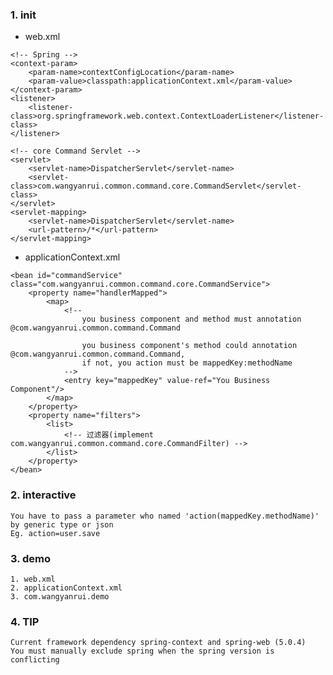 ### 1. init

* web.xml
```
<!-- Spring -->
<context-param>
    <param-name>contextConfigLocation</param-name>
    <param-value>classpath:applicationContext.xml</param-value>
</context-param>
<listener>
    <listener-class>org.springframework.web.context.ContextLoaderListener</listener-class>
</listener>

<!-- core Command Servlet -->
<servlet>
    <servlet-name>DispatcherServlet</servlet-name>
    <servlet-class>com.wangyanrui.common.command.core.CommandServlet</servlet-class>
</servlet>
<servlet-mapping>
    <servlet-name>DispatcherServlet</servlet-name>
    <url-pattern>/*</url-pattern>
</servlet-mapping>
```

* applicationContext.xml

```
<bean id="commandService" class="com.wangyanrui.common.command.core.CommandService">
    <property name="handlerMapped">
        <map>
            <!-- 
                you business component and method must annotation @com.wangyanrui.common.command.Command
                
                you business component's method could annotation @com.wangyanrui.common.command.Command,
                if not, you action must be mappedKey:methodName
            -->
            <entry key="mappedKey" value-ref="You Business Component"/>
        </map>
    </property>
    <property name="filters">
        <list>
            <!-- 过滤器(implement com.wangyanrui.common.command.core.CommandFilter) -->
        </list>
    </property>
</bean>
```


### 2. interactive
    
    You have to pass a parameter who named 'action(mappedKey.methodName)' by generic type or json 
    Eg. action=user.save

### 3. demo
    1. web.xml    
    2. applicationContext.xml
    3. com.wangyanrui.demo

### 4. TIP
    Current framework dependency spring-context and spring-web (5.0.4)
    You must manually exclude spring when the spring version is conflicting